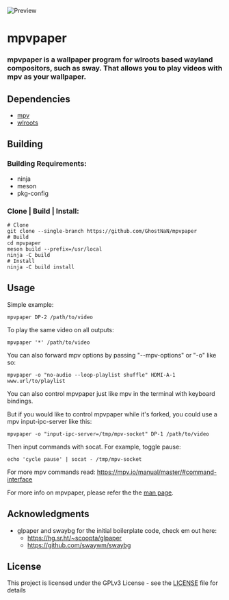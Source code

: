 ![Preview](https://github.com/GhostNaN/mpvpaper/blob/assests/preview.png)
# mpvpaper
### mpvpaper is a wallpaper program for wlroots based wayland compositors, such as sway. That allows you to play videos with mpv as your wallpaper.

## Dependencies
- [mpv](https://github.com/mpv-player/mpv)
- [wlroots](https://gitlab.freedesktop.org/wlroots/wlroots)

## Building 
### Building Requirements:

- ninja
- meson
- pkg-config
### Clone | Build | Install:
```
# Clone
git clone --single-branch https://github.com/GhostNaN/mpvpaper
# Build
cd mpvpaper
meson build --prefix=/usr/local
ninja -C build
# Install
ninja -C build install
```
## Usage
Simple example:
```
mpvpaper DP-2 /path/to/video
```
To play the same video on all outputs:
```
mpvpaper '*' /path/to/video
```
You can also forward mpv options by passing "--mpv-options" or "-o" like so:
```
mpvpaper -o "no-audio --loop-playlist shuffle" HDMI-A-1 www.url/to/playlist
```
You can also control mpvpaper just like mpv in the terminal with keyboard bindings. 

But if you would like to  control mpvpaper while it's forked, you could use a mpv input-ipc-server like this:
```
mpvpaper -o "input-ipc-server=/tmp/mpv-socket" DP-1 /path/to/video
```
Then input commands with socat. For example, toggle pause:
```
echo 'cycle pause' | socat - /tmp/mpv-socket
```
For more mpv commands read: https://mpv.io/manual/master/#command-interface

For more info on mpvpaper, please refer the the [man page](/mpvpaper.man).
## Acknowledgments
- glpaper and swaybg for the initial boilerplate code, check em out here:
  - https://hg.sr.ht/~scoopta/glpaper
  - https://github.com/swaywm/swaybg
## License
This project is licensed under the GPLv3 License - see the [LICENSE](/LICENSE) file for details
